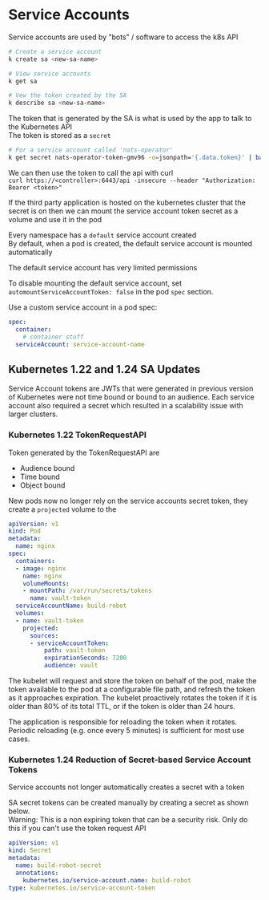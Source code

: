 # Service Accounts

Service accounts are used by "bots" / software to access the k8s API

```bash
# Create a service account
k create sa <new-sa-name>

# View service accounts
k get sa

# Vew the token created by the SA
k describe sa <new-sa-name>
```

The token that is generated by the SA is what is used by the app to talk to the Kubernetes API  
The token is stored as a `secret`  
```sh
# For a service account called 'nats-operator'
k get secret nats-operator-token-gmv96 -o=jsonpath='{.data.token}' | base64 -d
```

We can then use the token to call the api with curl  
`curl https://<controller>:6443/api -insecure --header "Authorization: Bearer <token>"`

If the third party application is hosted on the kubernetes cluster that the secret is on then we can mount the service account token secret as a volume and use it in the pod

Every namespace has a `default` service account created   
By default, when a pod is created, the default service account is mounted automatically

The default service account has very limited permissions

To disable mounting the default service account, set 
`automountServiceAccountToken: false` in the pod `spec` section.

Use a custom service account in a pod spec:

```yaml
spec:
  container:
    # container stuff
  serviceAccount: service-account-name
```

## Kubernetes 1.22 and 1.24 SA Updates

Service Account tokens are JWTs that were generated in previous version of Kubernetes were not time bound or bound to an audience.  Each service account also required a secret which resulted in a scalability issue with larger clusters.

### Kubernetes 1.22 TokenRequestAPI

Token generated by the TokenRequestAPI are

- Audience bound
- Time bound
- Object bound

New pods now no longer rely on the service accounts secret token, they create a `projected` volume to the 

```yaml
apiVersion: v1
kind: Pod
metadata:
  name: nginx
spec:
  containers:
  - image: nginx
    name: nginx
    volumeMounts:
    - mountPath: /var/run/secrets/tokens
      name: vault-token
  serviceAccountName: build-robot
  volumes:
  - name: vault-token
    projected:
      sources:
      - serviceAccountToken:
          path: vault-token
          expirationSeconds: 7200
          audience: vault
```
The kubelet will request and store the token on behalf of the pod, make the token available to the pod at a configurable file path, and refresh the token as it approaches expiration. The kubelet proactively rotates the token if it is older than 80% of its total TTL, or if the token is older than 24 hours.

The application is responsible for reloading the token when it rotates. Periodic reloading (e.g. once every 5 minutes) is sufficient for most use cases.

### Kubernetes 1.24 Reduction of Secret-based Service Account Tokens

Service accounts not longer automatically creates a secret with a token

SA secret tokens can be created manually by creating a secret as shown below.   
Warning: This is a non expiring token that can be a security risk.  Only do this if you can't use the token request API

```yaml
apiVersion: v1
kind: Secret
metadata:
  name: build-robot-secret
  annotations:
    kubernetes.io/service-account.name: build-robot
type: kubernetes.io/service-account-token
```